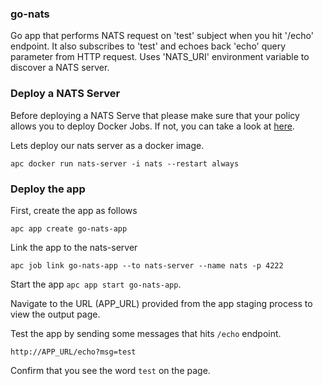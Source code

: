 ### go-nats
Go app that performs NATS request on 'test' subject when you hit '/echo' endpoint.
It also subscribes to 'test' and echoes back 'echo' query parameter from HTTP request.
Uses 'NATS_URI' environment variable to discover a NATS server.

### Deploy a NATS Server
Before deploying a NATS Serve that please make sure that your policy allows you to deploy Docker Jobs.
 If not, you can take a look at [here](http://docs.apcera.com/policy/examples/docker/).

Lets deploy our nats server as a docker image.

```apc docker run nats-server -i nats --restart always```

### Deploy the app

First, create the app as follows

```apc app create go-nats-app```

Link the app to the nats-server

```apc job link go-nats-app --to nats-server --name nats -p 4222```

Start the app
```apc app start go-nats-app```.

Navigate to the URL (APP_URL) provided from the app staging process to view the output page.

Test the app by sending some messages that hits `/echo` endpoint.

```
http://APP_URL/echo?msg=test
```

Confirm that you see the word `test` on the page.
